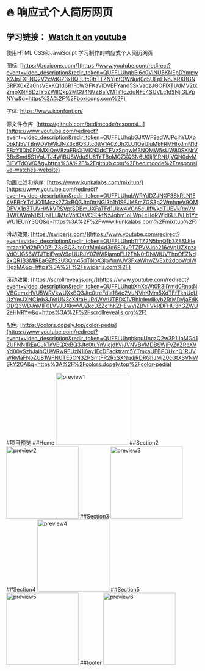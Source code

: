 # 🔥 响应式个人简历网页
##  学习链接： [Watch it on youtube](https://youtu.be/oy8dSsK57Ps)
使用HTML CSS和JavaScript 学习制作的响应式个人简历网页

图标: [https://boxicons.com/](https://www.youtube.com/redirect?event=video_description&redir_token=QUFFLUhqbEl6c0VlNU5KNEpDYmpwX2JpTXFNQ2V2cVdGZ3xBQ3Jtc0trTTZNYlptQWNud0d5UFpENnJaRXBGN3RPX0xZa0hsVExKQ1d6R1FpWGFKaVlDVEFYand5SkVaczJGOFlXTUdMV2txZmpXNFBDZlY5ZWlIQkp2MG94NVZBalVMTi1IczduNFc4SUVLc1dSNjlGLVpNYw&q=https%3A%2F%2Fboxicons.com%2F) 

字体: https://www.iconfont.cn/

源文件仓库: [https://github.com/bedimcode/responsi...](https://www.youtube.com/redirect?event=video_description&redir_token=QUFFLUhqbGJXWF9adWJPcjhYUXp0bkN5VTBnVDVhWkJNZ3xBQ3Jtc0ttV1A0ZUhXLU1QeUluMkFRMHlxdmN1dFBzYllDb0FOMXlQeV8zaERsX1VKNXdsTFVzSngwM3NQMW5sUW80SXNrV3BxSmd5S1VqUTJ4WjBUSWduSU81YTBoMGZXQ3N6U0ljR1RNUjVQN0dvM3lFVTdOWQ&q=https%3A%2F%2Fgithub.com%2Fbedimcode%2Fresponsive-watches-website) 

动画过滤和排序: [https://www.kunkalabs.com/mixitup/](https://www.youtube.com/redirect?event=video_description&redir_token=QUFFLUhqbWRYdDZJNXF3SkRLN1E4VFBpYTdUQ1lMczk2Z3xBQ3Jtc0trNGl3b1h1SEJMSmZGS3p2WmhqeV9QMDFVX1p3TUVHWkVRSVptSDBmUXFaTFd1Ukw4VGh5eUlfWkdTUEVkRmVVTWtOWmNBSUpTLUMtdVotOXVCS0ktNzJqbm1oLWpLcHdRWjd6UUVFb1YzWU1EUnY3QQ&q=https%3A%2F%2Fwww.kunkalabs.com%2Fmixitup%2F) 

滑动效果: [https://swiperjs.com/](https://www.youtube.com/redirect?event=video_description&redir_token=QUFFLUhqbTlTZ2N5bnQ1b3ZESUtIemtzazlOd2hPODZLZ3xBQ3Jtc0ttMml4d3d6S0IyRTZPVVJnc216cVpUZXpzaVdOUG56WTJTbjEyeW9qUURJY0ZiWlRlampEU2FhN0tDNWlUVThpOEZNd2xQR1B3MlREaGZfS2U3Qm45dTNoX3lpWmVJV3FxaWhwZVExb2dobWdlWHgxMA&q=https%3A%2F%2Fswiperjs.com%2F) 

滚动效果: [https://scrollrevealjs.org/](https://www.youtube.com/redirect?event=video_description&redir_token=QUFFLUhqbXhXcWt0R3llYmd0RnotNVBCemxHVU5WRVkwUXxBQ3Jtc0treFdIa184c2VuNVhKMm5XdTFfTkhUcUUzYmJXNC1pb3JYdUN3cXdraHJRdWVtUTBDX1VBbkdmdlkyb2RfMDVjaEdKODQ3WDJnMlF0LVVJUXkwVUZkcDZZc1hKZHEwVjZBVFVkRDFHU3hGZWU2eHNRYw&q=https%3A%2F%2Fscrollrevealjs.org%2F) 

配色: [https://colors.dopely.top/color-pedia](https://www.youtube.com/redirect?event=video_description&redir_token=QUFFLUhqbkpuUnczQ2w3R1JoMGd1ZUFNN1REaGJkTnVEQXxBQ3Jtc0tuYnVlejdhVjJVNVBVMDBSWjFyZnZReXVYd00ySzhJalhQUWRwRFUzN1l6ay1EcDFacktram5YTmxaUFBPOUxnQ1RUVWRMaFNoZU81WFNUTE5ON3ZPSmtFR2RxSXNqdjRDRGhJMjZ0cGtXSVNWSkY2OA&q=https%3A%2F%2Fcolors.dopely.top%2Fcolor-pedia)

#项目预览
##Home
<img width="189" alt="preview1" src="https://user-images.githubusercontent.com/71574640/152921082-8f8db4e4-536b-467a-a826-5c78a7ce5e52.png">
##Section2
<img width="189" alt="preview2" src="https://user-images.githubusercontent.com/71574640/152921089-03d4b341-342b-4da5-b1e5-cb65ed9d8c70.png">
##Section3
<img width="189" alt="preview3" src="https://user-images.githubusercontent.com/71574640/152921098-fac089b7-d7e7-4fb6-9b2a-13fe11fd5d3c.png">
##Section4
<img width="189" alt="preview4" src="https://user-images.githubusercontent.com/71574640/152921104-64c92543-7d7d-460d-83b4-881ca0643a20.png">
##Section5
<img width="189" alt="preview5" src="https://user-images.githubusercontent.com/71574640/152921122-6b270d8a-7a1e-477f-8dc8-75a1d2a246f2.png">
##footer
<img width="189" alt="preview6" src="https://user-images.githubusercontent.com/71574640/152921138-d60bdff8-47d2-41da-9502-08c4a0d2f54b.png">
